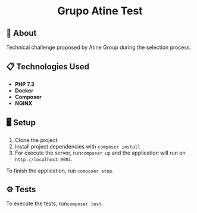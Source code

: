 <h1 align="center"><strong>Grupo Atine Test</strong></h1>

## 💬 About

Technical challenge proposed by Atine Group during the selection process.

## 📋 Technologies Used

- **PHP 7.3**
- **Docker**
- **Composer**
- **NGINX**

## 🖥 Setup

1. Clone the project
2. Install project dependencies with  ``` composer install ```
3. For execute the server, run``` composer up ``` and the application will run on ``` http://localhost:9001 ```.

To finish the application, run ``` composer stop ```.

## ⚙️ Tests

To execute the tests, run``` composer test ```.
